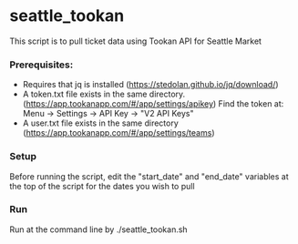 # seattle_tookan

This script is to pull ticket data using Tookan API for Seattle Market

### Prerequisites:
- Requires that jq is installed (https://stedolan.github.io/jq/download/)
- A token.txt file exists in the same directory. (https://app.tookanapp.com/#/app/settings/apikey) 
  Find the token at: Menu -> Settings -> API Key -> "V2 API Keys"
- A user.txt file exists in the same directory (https://app.tookanapp.com/#/app/settings/teams)

### Setup
Before running the script, edit the "start_date" and "end_date" variables at the top of the
script for the dates you wish to pull

### Run
Run at the command line by
./seattle_tookan.sh 
